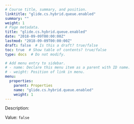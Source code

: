 ```yaml
---
# Course title, summary, and position.
linktitle: "glide.cs.hybrid.queue.enabled"
summary: ""
weight: 1
# Page metadata.
title: "glide.cs.hybrid.queue.enabled"
date: "2018-09-09T00:00:00Z"
lastmod: "2018-09-09T00:00:00Z"
draft: false  # Is this a draft? true/false
toc: true  # Show table of contents? true/false
type: docs  # Do not modify.

# Add menu entry to sidebar.
# - name: Declare this menu item as a parent with ID name.
# - weight: Position of link in menu.
menu:
  properties:
    parent: Properties
    name: "glide.cs.hybrid.queue.enabled"
    weight: 1
---
```


Description: 


Value: `false`